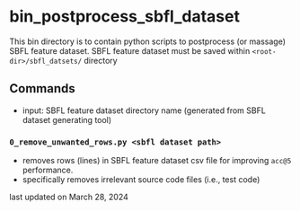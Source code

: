 # bin_postprocess_sbfl_dataset
This bin directory is to contain python scripts to postprocess (or massage) SBFL feature dataset. SBFL feature dataset must be saved within ``<root-dir>/sbfl_datsets/`` directory


## Commands
* input: SBFL feature dataset directory name (generated from SBFL dataset generating tool)

### ``0_remove_unwanted_rows.py <sbfl dataset path>``
* removes rows (lines) in SBFL feature dataset csv file for improving ``acc@5`` performance.
* specifically removes irrelevant source code files (i.e., test code)



last updated on March 28, 2024

